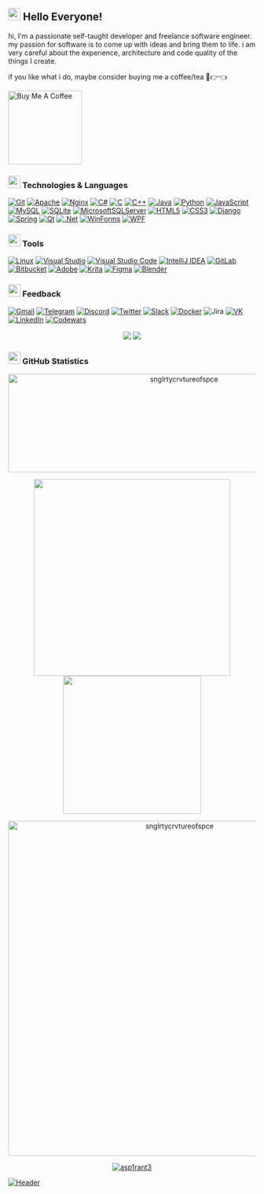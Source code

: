 ## <img src="https://github.com/snglrtycrvtureofspce/snglrtycrvtureofspce/blob/main/assets/yodasmile.gif" width="25px"> Hello Everyone!
hi, I'm a passionate self-taught developer and freelance software engineer. my passion for software is to come up with ideas and bring them to life. i am very careful about the experience, architecture and code quality of the things I create.

if you like what i do, maybe consider buying me a coffee/tea 🥺👉👈

<a href="https://www.buymeacoffee.com/snglrtycrv" target="_blank"><img src="https://cdn.buymeacoffee.com/buttons/v2/default-red.png" alt="Buy Me A Coffee" width="150" ></a>
### <img src="https://github.com/jglovier/gifs/blob/gh-pages/done/hand-wipe.gif" width="25px"> Technologies & Languages

[![Git](https://img.shields.io/badge/git-%23F05033.svg?style=for-the-badge&logo=git&logoColor=white)](https://wikipedia.org/wiki/Git)
[![Apache](https://img.shields.io/badge/apache-%23D42029.svg?style=for-the-badge&logo=apache&logoColor=white)](https://ru.wikipedia.org/wiki/Apache_HTTP_Server)
[![Nginx](https://img.shields.io/badge/nginx-%23009639.svg?style=for-the-badge&logo=nginx&logoColor=white)](https://ru.wikipedia.org/wiki/Nginx)
[![C#](https://img.shields.io/badge/c%23-%23239120.svg?style=for-the-badge&logo=c-sharp&logoColor=white)](https://wikipedia.org/wiki/C_Sharp_(programming_language))
[![C](https://img.shields.io/badge/c-%2300599C.svg?style=for-the-badge&logo=c&logoColor=white)](https://en.wikipedia.org/wiki/C_(programming_language))
[![C++](https://img.shields.io/badge/c++-%2300599C.svg?style=for-the-badge&logo=c%2B%2B&logoColor=white)](https://wikipedia.org/wiki/C%2B%2B)
[![Java](https://img.shields.io/badge/java-%23ED8B00.svg?style=for-the-badge&logo=java&logoColor=white)](https://wikipedia.org/wiki/Java)
[![Python](https://img.shields.io/badge/python-3670A0?style=for-the-badge&logo=python&logoColor=ffdd54)](https://wikipedia.org/wiki/Python_(programming_language))
[![JavaScript](https://img.shields.io/badge/javascript-%23323330.svg?style=for-the-badge&logo=javascript&logoColor=%23F7DF1E)](https://en.wikipedia.org/wiki/JavaScript)
[![MySQL](https://img.shields.io/badge/mysql-%2300f.svg?style=for-the-badge&logo=mysql&logoColor=white)](https://wikipedia.org/wiki/SQL)
[![SQLite](https://img.shields.io/badge/sqlite-%2307405e.svg?style=for-the-badge&logo=sqlite&logoColor=white)](https://en.wikipedia.org/wiki/SQLite)
[![MicrosoftSQLServer](https://img.shields.io/badge/Microsoft%20SQL%20Sever-CC2927?style=for-the-badge&logo=microsoft%20sql%20server&logoColor=white)](https://en.wikipedia.org/wiki/Microsoft_SQL_Server)
[![HTML5](https://img.shields.io/badge/html5-%23E34F26.svg?style=for-the-badge&logo=html5&logoColor=white)](https://en.wikipedia.org/wiki/HTML5)
[![CSS3](https://img.shields.io/badge/css3-%231572B6.svg?style=for-the-badge&logo=css3&logoColor=white)](https://en.wikipedia.org/wiki/CSS)
[![Django](https://img.shields.io/badge/django-%23092E20.svg?style=for-the-badge&logo=django&logoColor=white)](https://wikipedia.org/wiki/Django_(web_framework))
[![Spring](https://img.shields.io/badge/spring-%236DB33F.svg?style=for-the-badge&logo=spring&logoColor=white)](https://wikipedia.org/wiki/Spring_Framework)
[![Qt](https://img.shields.io/badge/Qt-%23217346.svg?style=for-the-badge&logo=Qt&logoColor=white)](https://en.wikipedia.org/wiki/Qt_(software))
[![.Net](https://img.shields.io/badge/.NET-5C2D91?style=for-the-badge&logo=.net&logoColor=white)](https://wikipedia.org/wiki/.NET)
[![WinForms](https://img.shields.io/badge/WinForms-2CA5E0?style=for-the-badge&logo=WinForms&logoColor=white)](https://en.wikipedia.org/wiki/Windows_Forms)
[![WPF](https://img.shields.io/badge/WPF-%230A0FFF.svg?style=for-the-badge&logo=WPF&logoColor=white)](https://en.wikipedia.org/wiki/Windows_Presentation_Foundation)

### <img src="https://github.com/snglrtycrvtureofspce/snglrtycrvtureofspce/blob/main/assets/cockroach.gif" width="25px"> Tools

[![Linux](https://img.shields.io/badge/Linux-FCC624?style=for-the-badge&logo=linux&logoColor=black)](https://en.wikipedia.org/wiki/Linux)
[![Visual Studio](https://img.shields.io/badge/Visual%20Studio-5C2D91.svg?style=for-the-badge&logo=visual-studio&logoColor=white)](https://wikipedia.org/wiki/Microsoft_Visual_Studio)
[![Visual Studio Code](https://img.shields.io/badge/Visual%20Studio%20Code-0078d7.svg?style=for-the-badge&logo=visual-studio-code&logoColor=white)](https://wikipedia.org/wiki/Visual_Studio_Code)
[![IntelliJ IDEA](https://img.shields.io/badge/IntelliJIDEA-000000.svg?style=for-the-badge&logo=intellij-idea&logoColor=white)](https://wikipedia.org/wiki/IntelliJ_IDEA)
[![GitLab](https://img.shields.io/badge/gitlab-%23181717.svg?style=for-the-badge&logo=gitlab&logoColor=white)](https://en.wikipedia.org/wiki/GitLab)
[![Bitbucket](https://img.shields.io/badge/bitbucket-%230047B3.svg?style=for-the-badge&logo=bitbucket&logoColor=white)](https://ru.wikipedia.org/wiki/Bitbucket)
[![Adobe](https://img.shields.io/badge/adobe-%23FF0000.svg?style=for-the-badge&logo=adobe&logoColor=white)](https://en.wikipedia.org/wiki/List_of_Adobe_software)
[![Krita](https://img.shields.io/badge/Krita-203759?style=for-the-badge&logo=krita&logoColor=EEF37B)](https://en.wikipedia.org/wiki/Krita)
[![Figma](https://img.shields.io/badge/figma-%23F24E1E.svg?style=for-the-badge&logo=figma&logoColor=white)](https://en.wikipedia.org/wiki/Figma_(software))
[![Blender](https://img.shields.io/badge/blender-%23F5792A.svg?style=for-the-badge&logo=blender&logoColor=white)](https://en.wikipedia.org/wiki/Blender_(software))

### <img src="https://github.com/snglrtycrvtureofspce/snglrtycrvtureofspce/blob/main/assets/idk.gif" width="25px"> Feedback

[![Gmail](https://img.shields.io/badge/Gmail-D14836?style=for-the-badge&logo=gmail&logoColor=white)](https://mailhide.io/e/jUcMyHpo)
[![Telegram](https://img.shields.io/badge/Telegram-2CA5E0?style=for-the-badge&logo=telegram&logoColor=white)](https://t.me/snglrtycrvtureofspce)
[![Discord](https://img.shields.io/badge/Discord-%235865F2.svg?style=for-the-badge&logo=discord&logoColor=white)](https://discord.com/users/318032796088008706)
[![Twitter](https://img.shields.io/badge/Twitter-%231DA1F2.svg?style=for-the-badge&logo=Twitter&logoColor=white)](https://twitter.com/snglrtycrv)
[![Slack](https://img.shields.io/badge/Slack-4A154B?style=for-the-badge&logo=slack&logoColor=white)](https://snglrtycrvtureofspce.slack.com/)
[![Docker](https://img.shields.io/badge/docker-%230db7ed.svg?style=for-the-badge&logo=docker&logoColor=white)](https://hub.docker.com/u/snglrtycrvtureofspce)
![Jira](https://img.shields.io/badge/jira-%230A0FFF.svg?style=for-the-badge&logo=jira&logoColor=white)
[![VK](https://img.shields.io/badge/-VK-4682B4?style=for-the-badge&logo=VK)](https://vk.com/snglrtycrvtureofspce)
[![LinkedIn](https://img.shields.io/badge/linkedin-%230077B5.svg?style=for-the-badge&logo=linkedin&logoColor=white)](https://www.linkedin.com/in/snglrtycrvtureofspce)
[![Codewars](https://img.shields.io/badge/Codewars-B1361E?style=for-the-badge&logo=codewars&logoColor=grey)](https://www.codewars.com/users/snglrtycrvtureofspce)

<p align="center"><img src="https://www.codewars.com/users/snglrtycrvtureofspce/badges/micro" hspace="2" vspace="2"><img src="https://visitor-badge.glitch.me/badge?page_id=snglrtycrvtureofspce.visitor-badge&color=5194f0" hspace="2" vspace="2"></p>

### <img src="https://github.com/snglrtycrvtureofspce/snglrtycrvtureofspce/blob/main/assets/PepeDisco.gif" width="25px"> GitHub Statistics

<p align="center"><img width = "700px" img height="200em" src="https://github-profile-summary-cards.vercel.app/api/cards/profile-details?username=snglrtycrvtureofspce&theme=github_dark" alt="snglrtycrvtureofspce" align = "center"/></p>

<p align="center">
  <tr> 
      <td><img width="400px" align="center" src="https://github-readme-stats.vercel.app/api?username=snglrtycrvtureofspce&hide_border=true&count_private=false&layout=compact&hide_title=true&show_icons=true&theme=dark&icon_color=5194f0&bg_color=0d1117" /></td>
      <td><img width="281px" align= "center"src="https://github-readme-stats.vercel.app/api/top-langs/?username=snglrtycrvtureofspce&hide=html&layout=compact&hide_border=true&hide_title=false&theme=dark&icon_color=5194f0&bg_color=0d1117" /></td>
  </tr>
</p>

<p align="center">
<tr>
<td><img width="682px" img src="https://github-readme-streak-stats.herokuapp.com/?user=snglrtycrvtureofspce&theme=black-ice&hide_border=true&stroke=0000&background=0D1117&ring=e05397&fire=e05397&currStreakLabel=e05397" alt="snglrtycrvtureofspce"/></td>
</tr>
</p>

<p align="center">
<tr>
<td><a href="#"><src="https://activity-graph.herokuapp.com/graph?username=snglrtycrvtureofspce&bg_color=0D1117&color=e05397&line=e05397&point=FFFFFF&hide_border=true&"/></a></td>
</tr>
</p>

<p align="center"> <a href="https://github.com/snglrtycrvtureofspce"><img src="https://github-profile-trophy.vercel.app/?username=snglrtycrvtureofspce&margin-w=5&theme=radical" alt="asp1rant3" /></a></p>



[![Header](https://github.com/snglrtycrvtureofspce/snglrtycrvtureofspce/blob/main/assets/header.png)](https://github.com/snglrtycrvtureofspce)
